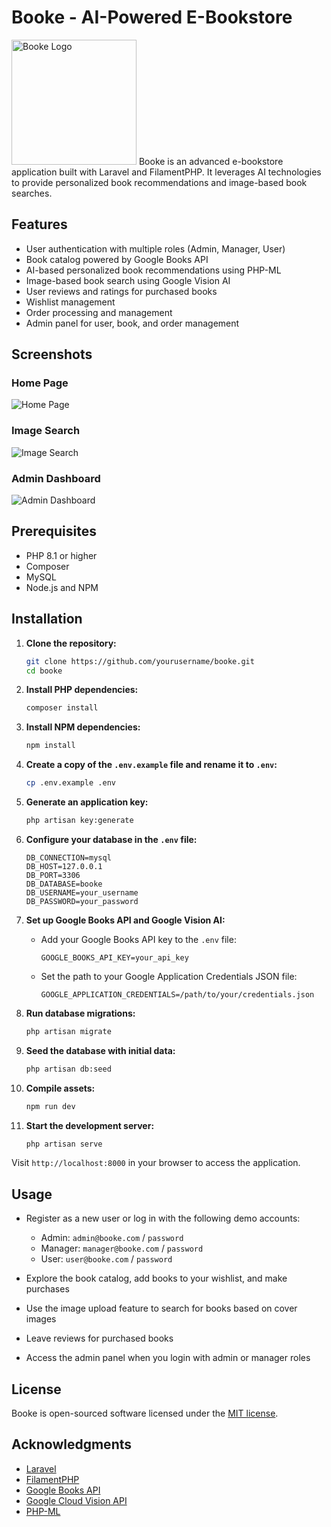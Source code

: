 # Booke - AI-Powered E-Bookstore
<img src="public/logo.png" alt="Booke Logo" width="200"/>
Booke is an advanced e-bookstore application built with Laravel and FilamentPHP. It leverages AI technologies to provide personalized book recommendations and image-based book searches.

## Features

-   User authentication with multiple roles (Admin, Manager, User)
-   Book catalog powered by Google Books API
-   AI-based personalized book recommendations using PHP-ML
-   Image-based book search using Google Vision AI
-   User reviews and ratings for purchased books
-   Wishlist management
-   Order processing and management
-   Admin panel for user, book, and order management

## Screenshots

### Home Page

![Home Page](public/homepage.png)

### Image Search

![Image Search](public/imagesearch.png)

### Admin Dashboard

![Admin Dashboard](public/admindashboard.png)

## Prerequisites

-   PHP 8.1 or higher
-   Composer
-   MySQL
-   Node.js and NPM

## Installation

1. **Clone the repository:**

    ```bash
    git clone https://github.com/yourusername/booke.git
    cd booke
    ```

2. **Install PHP dependencies:**

    ```bash
    composer install
    ```

3. **Install NPM dependencies:**

    ```bash
    npm install
    ```

4. **Create a copy of the `.env.example` file and rename it to `.env`:**

    ```bash
    cp .env.example .env
    ```

5. **Generate an application key:**

    ```bash
    php artisan key:generate
    ```

6. **Configure your database in the `.env` file:**

    ```env
    DB_CONNECTION=mysql
    DB_HOST=127.0.0.1
    DB_PORT=3306
    DB_DATABASE=booke
    DB_USERNAME=your_username
    DB_PASSWORD=your_password
    ```

7. **Set up Google Books API and Google Vision AI:**

    - Add your Google Books API key to the `.env` file:
        ```env
        GOOGLE_BOOKS_API_KEY=your_api_key
        ```
    - Set the path to your Google Application Credentials JSON file:
        ```env
        GOOGLE_APPLICATION_CREDENTIALS=/path/to/your/credentials.json
        ```

8. **Run database migrations:**

    ```bash
    php artisan migrate
    ```

9. **Seed the database with initial data:**

    ```bash
    php artisan db:seed
    ```

10. **Compile assets:**

    ```bash
    npm run dev
    ```

11. **Start the development server:**
    ```bash
    php artisan serve
    ```

Visit `http://localhost:8000` in your browser to access the application.

## Usage

-   Register as a new user or log in with the following demo accounts:

    -   Admin: `admin@booke.com` / `password`
    -   Manager: `manager@booke.com` / `password`
    -   User: `user@booke.com` / `password`

-   Explore the book catalog, add books to your wishlist, and make purchases
-   Use the image upload feature to search for books based on cover images
-   Leave reviews for purchased books
-   Access the admin panel when you login with admin or manager roles
  
## License

Booke is open-sourced software licensed under the [MIT license](https://opensource.org/licenses/MIT).

## Acknowledgments

-   [Laravel](https://laravel.com)
-   [FilamentPHP](https://filamentphp.com)
-   [Google Books API](https://developers.google.com/books)
-   [Google Cloud Vision API](https://cloud.google.com/vision)
-   [PHP-ML](https://php-ml.readthedocs.io/)
